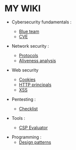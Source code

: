 # MY WIKI

* Cybersecurity fundamentals :
    * [Blue team](fundamentals/blue_team.md)
    * [CVE](network_security/cve.md)

* Network security :
    * [Protocols](network_security/protocols.md)
    * [Aliveness analysis](network_security/is_alive.md)

* Web security
    * [Cookies](web/cookie.md)
    * [HTTP principals](web/http_principals.md)
    * [XSS](web/xss_attacks.md)

* Pentesting :
    * [Checklist](pentesting/checklist.md)

* Tools :
    * [CSP Evaluator](tools/csp_evaluator.md)

- Programming :
  * [Design patterns](programming/design_patterns.md)
